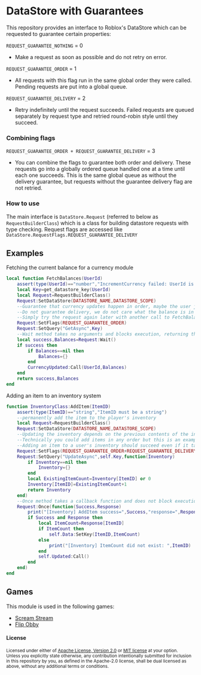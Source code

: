 DataStore with Guarantees
=========================

This repository provides an interface to Roblox's DataStore which can be requested to guarantee certain properties:

`REQUEST_GUARANTEE_NOTHING` = 0
- Make a request as soon as possible and do not retry on error.

`REQUEST_GUARANTEE_ORDER` = 1
- All requests with this flag run in the same global order they were called.  Pending requests are put into a global queue.

`REQUEST_GUARANTEE_DELIVERY` = 2
- Retry indefinitely until the request succeeds.  Failed requests are queued separately by request type and retried round-robin style until they succeed.

### Combining flags
`REQUEST_GUARANTEE_ORDER + REQUEST_GUARANTEE_DELIVERY` = 3
- You can combine the flags to guarantee both order and delivery.  These requests go into a globally ordered queue handled one at a time until each one succeeds.  This is the same global queue as without the delivery guarantee, but requests without the guarantee delivery flag are not retried.

### How to use
The main interface is `DataStore.Request` (referred to below as `RequestBuilderClass`) which is a class for building datastore requests with type checking.  Request flags are accessed like `DataStore.RequestFlags.REQUEST_GUARANTEE_DELIVERY`

## Examples

Fetching the current balance for a currency module
```lua
local function FetchBalances(UserId)
	assert(type(UserId)=="number","IncrementCurrency failed: UserId is not a number")
	local Key=get_datastore_key(UserId)
	local Request=RequestBuilderClass()
	Request:SetDataStore(DATASTORE_NAME,DATASTORE_SCOPE)
	--Guarantee that currency updates happen in order, maybe the user just bought currency and the request is still in transit.
	--Do not guarantee delivery, we do not care what the balance is in 5 minutes
	--Simply try the request again later with another call to FetchBalances
	Request:SetFlags(REQUEST_GUARANTEE_ORDER)
	Request:SetQuery("GetAsync",Key)
	--Wait method takes no arguments and blocks execution, returning the reponse
	local success,Balances=Request:Wait()
	if success then
		if Balances==nil then
			Balances={}
		end
		CurrencyUpdated:Call(UserId,Balances)
	end
	return success,Balances
end
```

Adding an item to an inventory system
```lua
function InventoryClass:AddItem(ItemID)
	assert(type(ItemID)=="string","ItemID must be a string")
	--permanently add the item to the player's inventory
	local Request=RequestBuilderClass()
	Request:SetDataStore(DATASTORE_NAME,DATASTORE_SCOPE)
	--Updating the inventory depends on the previous contents of the inventory, so guarantee order
	--Technically you could add items in any order but this is an example...
	--Adding an item to a user's inventory should succeed even if it takes 5 minutes, so guarantee delivery
	Request:SetFlags(REQUEST_GUARANTEE_ORDER+REQUEST_GUARANTEE_DELIVERY)
	Request:SetQuery("UpdateAsync",self.Key,function(Inventory)
		if Inventory==nil then
			Inventory={}
		end
		local ExistingItemCount=Inventory[ItemID] or 0
		Inventory[ItemID]=ExistingItemCount+1
		return Inventory
	end)
	--Once method takes a callback function and does not block execution
	Request:Once(function(Success,Response)
		print("[Inventory] AddItem success=",Success,"response=",Response)
		if Success and Response then
			local ItemCount=Response[ItemID]
			if ItemCount then
				self.Data:SetKey(ItemID,ItemCount)
			else
				print("[Inventory] ItemCount did not exist: ",ItemID)
			end
			self.Updated:Call()
		end
	end)
end
```

## Games
This module is used in the following games:
- [Scream Stream](https://www.roblox.com/games/17121106661/Scream-Stream-HORROR)
- [Flip Obby](https://www.roblox.com/games/16540589387/Flip-Obby)

#### License

<sup>
Licensed under either of <a href="LICENSE-APACHE">Apache License, Version
2.0</a> or <a href="LICENSE-MIT">MIT license</a> at your option.
</sup>

<br>

<sub>
Unless you explicitly state otherwise, any contribution intentionally submitted
for inclusion in this repository by you, as defined in the Apache-2.0 license, shall
be dual licensed as above, without any additional terms or conditions.
</sub>

